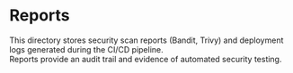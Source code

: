 # Reports

This directory stores security scan reports (Bandit, Trivy) and deployment logs generated during the CI/CD pipeline.  
Reports provide an audit trail and evidence of automated security testing.
